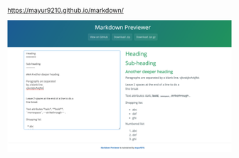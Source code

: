 
https://mayur9210.github.io/markdown/

![screenshot](https://raw.githubusercontent.com/mayur9210/markdown/master/Markdown.png)
